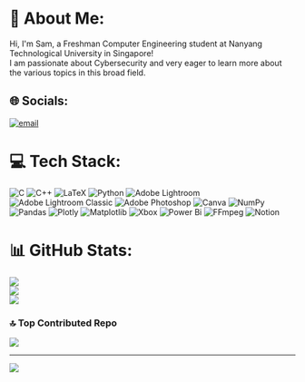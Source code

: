 # 💫 About Me:
Hi, I'm Sam, a Freshman Computer Engineering student at Nanyang Technological University in Singapore!<br>I am passionate about Cybersecurity and very eager to learn more about the various topics in this broad field.<br>


## 🌐 Socials:
[![email](https://img.shields.io/badge/Email-D14836?logo=gmail&logoColor=white)](mailto:bhatia.samarth.03@gmail.com) 

# 💻 Tech Stack:
![C](https://img.shields.io/badge/c-%2300599C.svg?style=flat-square&logo=c&logoColor=white) ![C++](https://img.shields.io/badge/c++-%2300599C.svg?style=flat-square&logo=c%2B%2B&logoColor=white) ![LaTeX](https://img.shields.io/badge/latex-%23008080.svg?style=flat-square&logo=latex&logoColor=white) ![Python](https://img.shields.io/badge/python-3670A0?style=flat-square&logo=python&logoColor=ffdd54) ![Adobe Lightroom](https://img.shields.io/badge/Adobe%20Lightroom-31A8FF.svg?style=flat-square&logo=Adobe%20Lightroom&logoColor=white) ![Adobe Lightroom Classic](https://img.shields.io/badge/Adobe%20Lightroom%20Classic-31A8FF.svg?style=flat-square&logo=Adobe%20Lightroom%20Classic&logoColor=white) ![Adobe Photoshop](https://img.shields.io/badge/adobe%20photoshop-%2331A8FF.svg?style=flat-square&logo=adobe%20photoshop&logoColor=white) ![Canva](https://img.shields.io/badge/Canva-%2300C4CC.svg?style=flat-square&logo=Canva&logoColor=white) ![NumPy](https://img.shields.io/badge/numpy-%23013243.svg?style=flat-square&logo=numpy&logoColor=white) ![Pandas](https://img.shields.io/badge/pandas-%23150458.svg?style=flat-square&logo=pandas&logoColor=white) ![Plotly](https://img.shields.io/badge/Plotly-%233F4F75.svg?style=flat-square&logo=plotly&logoColor=white) ![Matplotlib](https://img.shields.io/badge/Matplotlib-%23ffffff.svg?style=flat-square&logo=Matplotlib&logoColor=black) ![Xbox](https://img.shields.io/badge/xbox-%23107C10.svg?style=flat-square&logo=xbox&logoColor=white) ![Power Bi](https://img.shields.io/badge/power_bi-F2C811?style=flat-square&logo=powerbi&logoColor=black) ![FFmpeg](https://shields.io/badge/FFmpeg-%23171717.svg?logo=ffmpeg&style=flat-square&labelColor=171717&logoColor=5cb85c) ![Notion](https://img.shields.io/badge/Notion-%23000000.svg?style=flat-square&logo=notion&logoColor=white)
# 📊 GitHub Stats:
![](https://github-readme-stats.vercel.app/api?username=darthrevan030&theme=dark&hide_border=false&include_all_commits=true&count_private=true)<br/>
![](https://nirzak-streak-stats.vercel.app/?user=darthrevan030&theme=dark&hide_border=false)<br/>
![](https://github-readme-stats.vercel.app/api/top-langs/?username=darthrevan030&theme=dark&hide_border=false&include_all_commits=true&count_private=true&layout=compact)

### 🔝 Top Contributed Repo
![](https://github-contributor-stats.vercel.app/api?username=darthrevan030&limit=5&theme=dark&combine_all_yearly_contributions=true)

---
[![](https://visitcount.itsvg.in/api?id=darthrevan030&icon=2&color=3)](https://visitcount.itsvg.in)

<!-- Proudly created with GPRM ( https://gprm.itsvg.in ) -->
